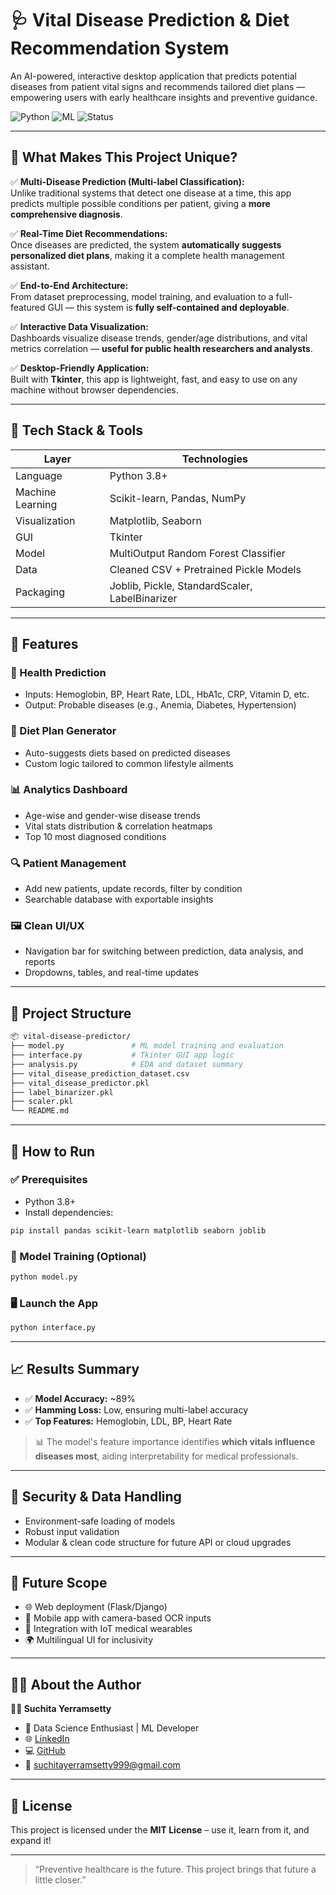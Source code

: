 # 🩺 Vital Disease Prediction & Diet Recommendation System

An AI-powered, interactive desktop application that predicts potential diseases from patient vital signs and recommends tailored diet plans — empowering users with early healthcare insights and preventive guidance.

![Python](https://img.shields.io/badge/Python-3.8%2B-blue.svg) ![ML](https://img.shields.io/badge/MachineLearning-RandomForest-orange.svg) ![Status](https://img.shields.io/badge/Status-Completed-brightgreen.svg)

---

## 🌟 What Makes This Project Unique?

✅ **Multi-Disease Prediction (Multi-label Classification):**  
Unlike traditional systems that detect one disease at a time, this app predicts multiple possible conditions per patient, giving a **more comprehensive diagnosis**.

✅ **Real-Time Diet Recommendations:**  
Once diseases are predicted, the system **automatically suggests personalized diet plans**, making it a complete health management assistant.

✅ **End-to-End Architecture:**  
From dataset preprocessing, model training, and evaluation to a full-featured GUI — this system is **fully self-contained and deployable**.

✅ **Interactive Data Visualization:**  
Dashboards visualize disease trends, gender/age distributions, and vital metrics correlation — **useful for public health researchers and analysts**.

✅ **Desktop-Friendly Application:**  
Built with **Tkinter**, this app is lightweight, fast, and easy to use on any machine without browser dependencies.

---

## 🧠 Tech Stack & Tools

| Layer       | Technologies                                 |
|-------------|----------------------------------------------|
| Language    | Python 3.8+                                  |
| Machine Learning | Scikit-learn, Pandas, NumPy                  |
| Visualization | Matplotlib, Seaborn                           |
| GUI         | Tkinter                                       |
| Model       | MultiOutput Random Forest Classifier         |
| Data        | Cleaned CSV + Pretrained Pickle Models       |
| Packaging   | Joblib, Pickle, StandardScaler, LabelBinarizer |

---

## 🧪 Features

### 📍 Health Prediction
- Inputs: Hemoglobin, BP, Heart Rate, LDL, HbA1c, CRP, Vitamin D, etc.
- Output: Probable diseases (e.g., Anemia, Diabetes, Hypertension)

### 🥗 Diet Plan Generator
- Auto-suggests diets based on predicted diseases  
- Custom logic tailored to common lifestyle ailments

### 📊 Analytics Dashboard
- Age-wise and gender-wise disease trends  
- Vital stats distribution & correlation heatmaps  
- Top 10 most diagnosed conditions

### 🔍 Patient Management
- Add new patients, update records, filter by condition  
- Searchable database with exportable insights

### 🖼️ Clean UI/UX
- Navigation bar for switching between prediction, data analysis, and reports  
- Dropdowns, tables, and real-time updates

---

## 📁 Project Structure

```bash
📦 vital-disease-predictor/
├── model.py               # ML model training and evaluation
├── interface.py           # Tkinter GUI app logic
├── analysis.py            # EDA and dataset summary
├── vital_disease_prediction_dataset.csv
├── vital_disease_predictor.pkl
├── label_binarizer.pkl
├── scaler.pkl
└── README.md
```

---

## 🚀 How to Run

### ✅ Prerequisites
- Python 3.8+
- Install dependencies:
```bash
pip install pandas scikit-learn matplotlib seaborn joblib
```

### 🧠 Model Training (Optional)
```bash
python model.py
```

### 🖥 Launch the App
```bash
python interface.py
```

---

## 📈 Results Summary

- ✅ **Model Accuracy:** ~89%  
- ✅ **Hamming Loss:** Low, ensuring multi-label accuracy  
- ✅ **Top Features:** Hemoglobin, LDL, BP, Heart Rate  

> 📊 The model's feature importance identifies **which vitals influence diseases most**, aiding interpretability for medical professionals.

---

## 🔐 Security & Data Handling
- Environment-safe loading of models  
- Robust input validation  
- Modular & clean code structure for future API or cloud upgrades  

---

## 🔮 Future Scope

- 🌐 Web deployment (Flask/Django)  
- 📱 Mobile app with camera-based OCR inputs  
- 🤖 Integration with IoT medical wearables  
- 🌍 Multilingual UI for inclusivity  

---

## 🙋‍♀️ About the Author

**👩🏻 Suchita Yerramsetty**  
- 🔭 Data Science Enthusiast | ML Developer  
- 🌐 [LinkedIn](https://www.linkedin.com/in/yerramsetty-sai-venkata-suchita-suchi1234/)  
- 💻 [GitHub](https://github.com/yerramsettysuchita)  
- 📧 suchitayerramsetty999@gmail.com

---

## 📄 License

This project is licensed under the **MIT License** – use it, learn from it, and expand it!

---

> “Preventive healthcare is the future. This project brings that future a little closer.”
